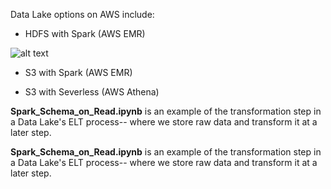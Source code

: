 Data Lake options on AWS include:

* HDFS with Spark (AWS EMR)

![alt text](https://github.com/ks233ever/MLOps-DataEngineering/AWS_DataLakes_and_Spark/images/S3_Spark.jpg?raw=true)

* S3 with Spark (AWS EMR)

* S3 with Severless (AWS Athena)


**Spark_Schema_on_Read.ipynb** is an example of the transformation step in a Data Lake's ELT process-- where we store raw data and transform it at a later step.



**Spark_Schema_on_Read.ipynb** is an example of the transformation step in a Data Lake's ELT process-- where we store raw data and transform it at a later step.
